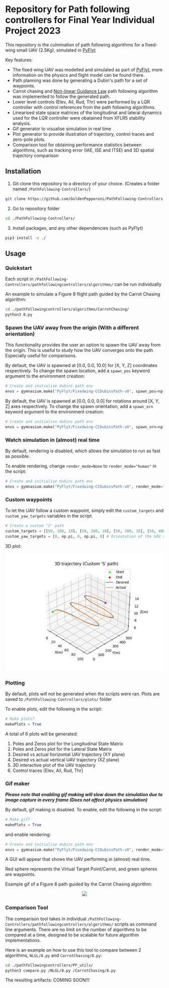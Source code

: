 # Repository for Path following controllers for Final Year Individual Project 2023

This repository is the culmination of path following algorithms for a fixed-wing small UAV (2.5Kg), simulated in [PyFlyt](https://github.com/jjshoots/PyFlyt)


Key features:
- The fixed wing UAV was modelled and simulated as part of [PyFlyt](https://github.com/jjshoots/PyFlyt), more information on the physics and flight model can be found there.
- Path planning was done by generating a Dubin's path for a set of waypoints.
- Carrot chasing and [Non-linear Guidance Law](http://acl.mit.edu/papers/gnc_park_deyst_how.pdf) path following algorithm was implemented to follow the generated path.
- Lower level controls (Elev, Ail, Rud, Thr) were performed by a LQR controller with control references from the path following algorithms.
- Linearised state space matrices of the longitudinal and lateral dynamics used for the LQR controller were obatained from XFLR5 stability analysis.
- Gif generator to visualise simulation in real time
- Plot generator to provide illustration of trajectory, control traces and zero-pole plots.
- Comparison tool for obtaining performance statistics between algorithms, such as tracking error (IAE, ISE and ITSE) and 3D spatial trajectory comparison

## Installation

1. Git clone this repository to a directory of your choice. (Creates a folder named `/PathFollowing-Controllers/`)

```sh
git clone https://github.com/GoldenPepperoni/PathFollowing-Controllers.git
```

2. Go to repository folder

```sh
cd ./PathFollowing-Controllers/
```

3. Install packages, and any other dependencies (such as PyFlyt)

```sh
pip3 install -e ./
```

## Usage

### Quickstart

Each script in `/PathFollowing-Controllers/pathfollowingcontrollers/algorithms/` can be run individually

An example to simulate a Figure 8 flight path guided by the Carrot Chasing algorithm:
```sh
cd ./pathfollowingcontrollers/algorithms/CarrotChasing/
python3 8.py
```



### Spawn the UAV away from the origin (With a different orientation)

This functionality provides the user an option to spawn the UAV away from the origin. This is useful to study how the UAV converges onto the path. Especially useful for comparisons.

By default, the UAV is spawned at [0.0, 0.0, 10.0] for [X, Y, Z] coordinates respectively. To change the spawn location, add a `spawn_pos` keyword argument to the environment creation:

```py
# Create and initialise dubins path env
envs = gymnasium.make("PyFlyt/Fixedwing-CCDubinsPath-v0", spawn_pos=np.array([[10.0, 10.0, 10.0]]),...
```

By default, the UAV is spawned at [0.0, 0.0, 0.0] for rotations around [X, Y, Z] axes respectively. To change the spawn orientation, add a `spawn_orn` keyword argument to the environment creation:

```py
# Create and initialise dubins path env
envs = gymnasium.make("PyFlyt/Fixedwing-CCDubinsPath-v0", spawn_orn=np.array([[0.0, 0.0, 1.0]]),...
```



### Watch simulation in (almost) real time 

By default, rendering is disabled, which allows the simulation to run as fast as possible.

To enable rendering, change `render_mode=None` to `render_mode="human"` in the script:

```py
# Create and initialise dubins path env
envs = gymnasium.make("PyFlyt/Fixedwing-CCDubinsPath-v0", render_mode="human",...
```



### Custom waypoints

To let the UAV follow a custom waypoint, simply edit the `custom_targets` and `custom_yaw_targets` variables in the script.

```py
# Create a custom "S" path
custom_targets = [[50, 100, 10], [50, 200, 10], [50, 300, 10], [50, 400, 10], [50, 500, 10]] # Coordinates of the waypoints
custom_yaw_targets = [0, np.pi, 0, np.pi, 0] # Orientation of the UAV at the waypoints in the XY plane (-pi to pi)

```
3D plot:
<p align="center">
    <img src="/readme_assets/CustomS.png" width="500px"/>
</p>



### Plotting 
By default, plots will not be generated when the scripts were ran. Plots are saved to `/PathFollowing-Controllers/plots/` folder

To enable plots, edit the following in the script:

```py
# Make plots?
makePlots = True
```

A total of 6 plots will be generated:
1. Poles and Zeros plot for the Longitudinal State Matrix
2. Poles and Zeros plot for the Lateral State Matrix
3. Desired vs actual horizontal UAV trajectory (XY plane)
4. Desired vs actual vertical UAV trajectory (XZ plane)
5. 3D interactive plot of the UAV trajectory
6. Control traces [Elev, Ail, Rud, Thr]

### Gif maker
***Please note that enabling gif making will slow down the simulation due to image capture in every frame (Does not affect physics simulation)***

By default, gif making is disabled. To enable, edit the following in the script:
```py
# Make gif?
makePlots = True
```

and enable rendering:

```py
# Create and initialise dubins path env
envs = gymnasium.make("PyFlyt/Fixedwing-CCDubinsPath-v0", render_mode="human",...
```

A GUI will appear that shows the UAV performing in (almost) real time. 

Red sphere represents the Virtual Target Point/Carrot, and green spheres are waypoints.

Example gif of a Figure 8 path guided by the Carrot Chasing algorithm:
<p align="center">
    <img src="/readme_assets/LQR_CC_8.gif" width="500px"/>
</p>



### Comparison Tool

The comparison tool takes in individual `/PathFollowing-Controllers/pathfollowingcontrollers/algorithms/` scripts as command line arguments. There are no limit on the number of algorithms to be compared at a time, designed to be scalable for future algorithm implementations. 

Here is an example on how to use this tool to compare between 2 algorithms, `NLGL/8.py` and `CarrotChasing/8.py`:

```sh
cd ./pathfollowingcontrollers/PF_utils/
python3 compare.py /NLGL/8.py /CarrotChasing/8.py
```

The resulting artifacts:
COMING SOON!!!

























